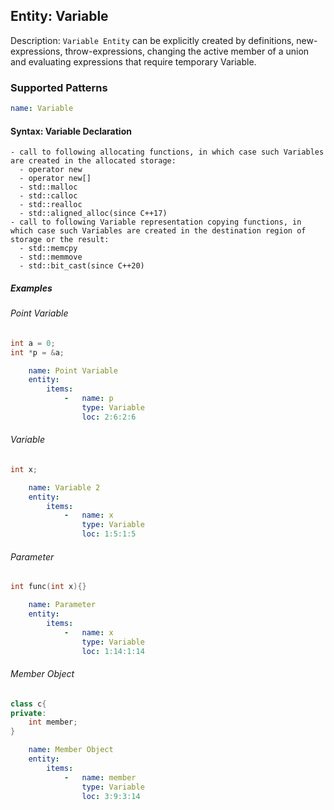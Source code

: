 ## Entity: Variable

Description: `Variable Entity` can be explicitly created by definitions, new-expressions, throw-expressions, changing the active member of a union and evaluating expressions that require temporary Variable.
### Supported Patterns

```yaml
name: Variable
```

#### Syntax: Variable Declaration
```text
- call to following allocating functions, in which case such Variables are created in the allocated storage:
  - operator new
  - operator new[]
  - std::malloc
  - std::calloc
  - std::realloc
  - std::aligned_alloc(since C++17)
- call to following Variable representation copying functions, in which case such Variables are created in the destination region of storage or the result:
  - std::memcpy
  - std::memmove
  - std::bit_cast(since C++20)
```

##### Examples

###### Point Variable
```cpp
int a = 0;
int *p = &a;
```

```yaml
    name: Point Variable
    entity:
        items:
            -   name: p
                type: Variable
                loc: 2:6:2:6
```

###### Variable
```cpp
int x;
```

```yaml
    name: Variable 2
    entity:
        items:
            -   name: x
                type: Variable
                loc: 1:5:1:5
```

###### Parameter
```cpp
int func(int x){}
```

```yaml
    name: Parameter
    entity:
        items:
            -   name: x
                type: Variable
                loc: 1:14:1:14
```

###### Member Object
```cpp
class c{
private:
    int member;
}
```

```yaml
    name: Member Object
    entity:
        items:
            -   name: member
                type: Variable
                loc: 3:9:3:14
```